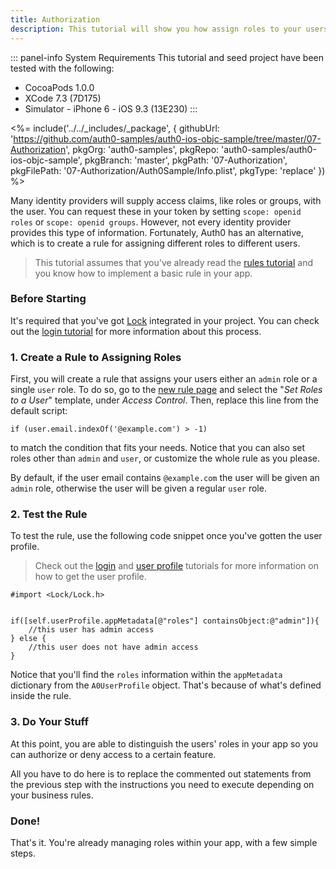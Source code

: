 ```yaml
---
title: Authorization
description: This tutorial will show you how assign roles to your users, and use those claims to authorize or deny a user to perform certain actions in the app.
---
```


::: panel-info System Requirements
This tutorial and seed project have been tested with the following:

* CocoaPods 1.0.0
* XCode 7.3 (7D175)
* Simulator - iPhone 6 - iOS 9.3 (13E230)
  :::

<%= include('../../_includes/_package', {
  githubUrl: 'https://github.com/auth0-samples/auth0-ios-objc-sample/tree/master/07-Authorization',
  pkgOrg: 'auth0-samples',
  pkgRepo: 'auth0-samples/auth0-ios-objc-sample',
  pkgBranch: 'master',
  pkgPath: '07-Authorization',
  pkgFilePath: '07-Authorization/Auth0Sample/Info.plist',
  pkgType: 'replace'
}) %>

Many identity providers will supply access claims, like roles or groups, with the user. You can request these in your token by setting `scope: openid roles` or `scope: openid groups`. However, not every identity provider provides this type of information. Fortunately, Auth0 has an alternative, which is to create a rule for assigning different roles to different users.

> This tutorial assumes that you've already read the [rules tutorial](06-rules.md) and you know how to implement a basic rule in your app.

### Before Starting

It's required that you've got [Lock](https://github.com/auth0/Lock.iOS-OSX) integrated in your project. You can check out the [login tutorial](01-login.md) for more information about this process.

### 1. Create a Rule to Assigning Roles

First, you will create a rule that assigns your users either an `admin` role or a single `user` role. To do so, go to the [new rule page](${uiURL}/#/rules/new) and select the "*Set Roles to a User*" template, under *Access Control*. Then, replace this line from the default script:

```
if (user.email.indexOf('@example.com') > -1)
```

to match the condition that fits your needs. Notice that you can also set  roles other than `admin` and `user`, or customize the whole rule as you please.

By default, if the user email contains `@example.com` the user will be given an `admin` role, otherwise the user will be given a regular `user` role.

### 2. Test the Rule

To test the rule, use the following code snippet once you've gotten the user profile.

> Check out the [login](01-login.md) and [user profile](04-user-profile.md) tutorials for more information on how to get the user profile.

```objc
#import <Lock/Lock.h>
```

```objc

if([self.userProfile.appMetadata[@"roles"] containsObject:@"admin"]){
    //this user has admin access
} else {
    //this user does not have admin access
}
```

Notice that you'll find the `roles` information within the `appMetadata` dictionary from the `A0UserProfile` object. That's because of what's defined inside the rule.

### 3. Do Your Stuff

At this point, you are able to distinguish the users' roles in your app so you can authorize or deny access to a certain feature.

All you have to do here is to replace the commented out statements from the previous step with the instructions you need to execute depending on your business rules.

### Done!

That's it. You're already managing roles within your app, with a few simple steps.
